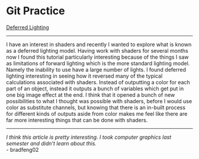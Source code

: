 # Git Practice
  [Deferred Lighting](https://learnopengl.com/Advanced-Lighting/Deferred-Shading)
    
---
I have an interest in shaders and recently I wanted to explore what is known as
a deferred lighting model. Having work with shaders for several months
now I found this tutorial particularly interesting because of the things I saw as
limitations of forward lighting which is the more standard lighting model. Namely
the inability to use have a large number of lights. I found deferred lighting
interesting in seeing how it reversed many of the typical calculations associated with
shaders. Instead of outputting a color for each part of an object, instead it outputs a
bunch of variables which get put in one big image effect at the end. I think that it
opened a bunch of new possibilities to what I thought was possible with shaders, before
I would use color as substitute channels, but knowing that there is an in-built process
for different kinds of outputs aside from color makes me feel like there are far more
interesting things that can be done with shaders.

---
*I think this article is pretty interesting. I took computer graphics last semester and didn't learn about this.*<br>
\- bradfeng02